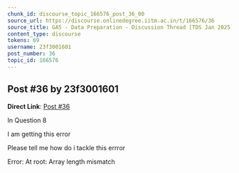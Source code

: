 ```yaml
---
chunk_id: discourse_topic_166576_post_36_00
source_url: https://discourse.onlinedegree.iitm.ac.in/t/166576/36
source_title: GA5 - Data Preparation - Discussion Thread [TDS Jan 2025]
content_type: discourse
tokens: 69
username: 23f3001601
post_number: 36
topic_id: 166576
---
```


## Post #36 by 23f3001601

**Direct Link**: [Post #36](https://discourse.onlinedegree.iitm.ac.in/t/166576/36)

In Question 8

I am getting this error

Please tell me how do i tackle this errror

Error: At root: Array length mismatch
